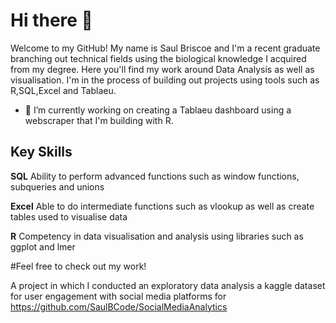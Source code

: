 # Hi there 👋

Welcome to my GitHub! My name is Saul Briscoe and I'm a recent graduate branching out technical fields using the biological knowledge I acquired from my degree. Here you'll find my work around Data Analysis as well as visualisation. I'm in the process of building out projects using tools such as R,SQL,Excel and Tablaeu. 

- 🔭 I’m currently working on creating a Tablaeu dashboard using a webscraper that I'm building with R.

## Key Skills 

****SQL****
Ability to perform advanced functions such as window functions, subqueries and unions

****Excel****
Able to do intermediate functions such as vlookup as well as create tables used to visualise data

****R****
Competency in data visualisation and analysis using libraries such as ggplot and lmer

#Feel free to check out my work!

A project in which I conducted an exploratory data analysis a kaggle dataset for user engagement with social media platforms for https://github.com/SaulBCode/SocialMediaAnalytics





<!--
**SaulBCode/SaulBCode** is a ✨ _special_ ✨ repository because its `README.md` (this file) appears on your GitHub profile.

Here are some ideas to get you started:

- 🔭 I’m currently working on ...
- 🌱 I’m currently learning ...
- 👯 I’m looking to collaborate on ...
- 🤔 I’m looking for help with ...
- 💬 Ask me about ...
- 📫 How to reach me: ...
- 😄 Pronouns: ...
- ⚡ Fun fact: ...
-->
